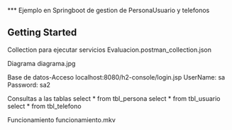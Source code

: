 <a name="readme-top"></a>
*** Ejemplo en Springboot de gestion de PersonaUsuario y telefonos

<!-- GETTING STARTED -->
## Getting Started

Collection para ejecutar servicios
Evaluacion.postman_collection.json

Diagrama
diagrama.jpg

Base de datos-Acceso
localhost:8080/h2-console/login.jsp
UserName: sa
Password: sa2

Consultas a las tablas
select * from tbl_persona
select * from tbl_usuario
select * from tbl_telefono

Funcionamiento
funcionamiento.mkv